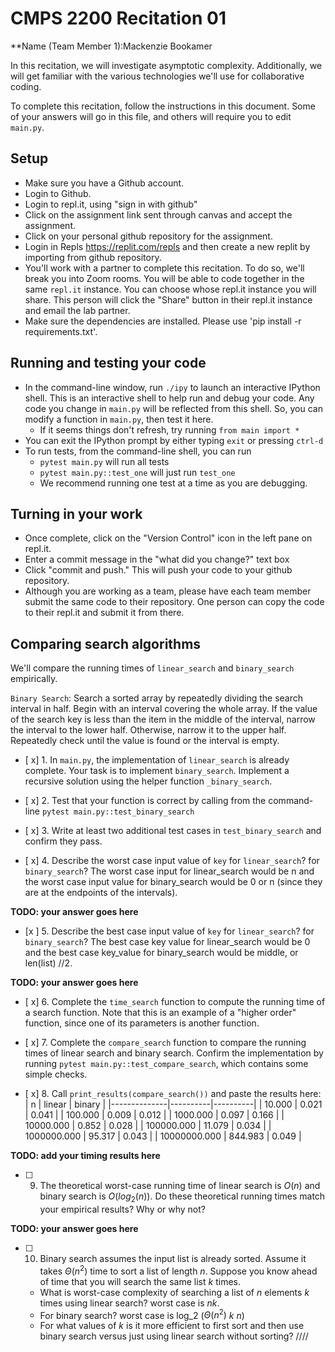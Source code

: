 # CMPS 2200  Recitation 01

**Name (Team Member 1):Mackenzie Bookamer 


In this recitation, we will investigate asymptotic complexity. Additionally, we will get familiar with the various technologies we'll use for collaborative coding.

To complete this recitation, follow the instructions in this document. Some of your answers will go in this file, and others will require you to edit `main.py`.


## Setup
- Make sure you have a Github account.
- Login to Github.
- Login to repl.it, using "sign in with github"
- Click on the assignment link sent through canvas and accept the assignment. 
- Click on your personal github repository for the assignment.
- Login in Repls https://replit.com/repls and then create a new replit by importing from github repository.
- You'll work with a partner to complete this recitation. To do so, we'll break you into Zoom rooms. You will be able to code together in the same `repl.it` instance. You can choose whose repl.it instance you will share. This person will click the "Share" button in their repl.it instance and email the lab partner.
- Make sure the dependencies are installed. Please use 'pip install -r requirements.txt'.

## Running and testing your code
- In the command-line window, run `./ipy` to launch an interactive IPython shell. This is an interactive shell to help run and debug your code. Any code you change in `main.py` will be reflected from this shell. So, you can modify a function in `main.py`, then test it here.
  + If it seems things don't refresh, try running `from main import *`
- You can exit the IPython prompt by either typing `exit` or pressing `ctrl-d`
- To run tests, from the command-line shell, you can run
  + `pytest main.py` will run all tests
  + `pytest main.py::test_one` will just run `test_one`
  + We recommend running one test at a time as you are debugging.

## Turning in your work

- Once complete, click on the "Version Control" icon in the left pane on repl.it.
- Enter a commit message in the "what did you change?" text box
- Click "commit and push." This will push your code to your github repository.
- Although you are working as a team, please have each team member submit the same code to their repository. One person can copy the code to their repl.it and submit it from there.

## Comparing search algorithms

We'll compare the running times of `linear_search` and `binary_search` empirically.

`Binary Search`: Search a sorted array by repeatedly dividing the search interval in half. Begin with an interval covering the whole array. If the value of the search key is less than the item in the middle of the interval, narrow the interval to the lower half. Otherwise, narrow it to the upper half. Repeatedly check until the value is found or the interval is empty.

- [ x] 1. In `main.py`, the implementation of `linear_search` is already complete. Your task is to implement `binary_search`. Implement a recursive solution using the helper function `_binary_search`. 

- [ x] 2. Test that your function is correct by calling from the command-line `pytest main.py::test_binary_search`

- [ x] 3. Write at least two additional test cases in `test_binary_search` and confirm they pass.

- [ x] 4. Describe the worst case input value of `key` for `linear_search`? for `binary_search`? The worst case input for linear_search would be n and the worst case input value for binary_search would be 0 or n (since they are at the endpoints of the intervals).

**TODO: your answer goes here**

- [x ] 5. Describe the best case input value of `key` for `linear_search`? for `binary_search`? The best case key value for linear_search would be 0 and the best case key_value for binary_search would be middle, or len(list) //2. 

**TODO: your answer goes here**

- [ x] 6. Complete the `time_search` function to compute the running time of a search function. Note that this is an example of a "higher order" function, since one of its parameters is another function.

- [ x] 7. Complete the `compare_search` function to compare the running times of linear search and binary search. Confirm the implementation by running `pytest main.py::test_compare_search`, which contains some simple checks.

- [ x] 8. Call `print_results(compare_search())` and paste the results here: 
|            n |   linear |   binary |
|--------------|----------|----------|
|       10.000 |    0.021 |    0.041 |
|      100.000 |    0.009 |    0.012 |
|     1000.000 |    0.097 |    0.166 |
|    10000.000 |    0.852 |    0.028 |
|   100000.000 |   11.079 |    0.034 |
|  1000000.000 |   95.317 |    0.043 |
| 10000000.000 |  844.983 |    0.049 |

**TODO: add your timing results here**

- [ ] 9. The theoretical worst-case running time of linear search is $O(n)$ and binary search is $O(log_2(n))$. Do these theoretical running times match your empirical results? Why or why not?

**TODO: your answer goes here**

- [ ] 10. Binary search assumes the input list is already sorted. Assume it takes $\Theta(n^2)$ time to sort a list of length $n$. Suppose you know ahead of time that you will search the same list $k$ times. 
  + What is worst-case complexity of searching a list of $n$ elements $k$ times using linear search? worst case is $n$$k$.
  + For binary search? worst case is log_2 ($\Theta(n^2)$ $k$ $n$)
  + For what values of $k$ is it more efficient to first sort and then use binary search versus just using linear search without sorting? ////
